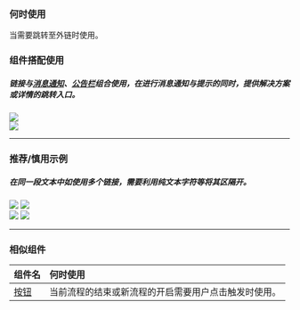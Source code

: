 ### 何时使用

当需要跳转至外链时使用。

### 组件搭配使用

##### 链接与[消息通知](./message)、[公告栏](./notiesbar)组合使用，在进行消息通知与提示的同时，提供解决方案或详情的跳转入口。

<div class="legend">
  <div class="item">
    <img src="https://oteam-tdesign-1258344706.cos.ap-guangzhou.myqcloud.com/site/design/mobile-guide/Checkbox%201-1.png" />
  </div>

  <div class="item">
    <img src="https://oteam-tdesign-1258344706.cos.ap-guangzhou.myqcloud.com/site/design/mobile-guide/Checkbox%201-2.png"" />
  </div>
</div>
<hr />


### 推荐/慎用示例

##### 在同一段文本中如使用多个链接，需要利用纯文本字符等将其区隔开。

<div class="item">
    <img src="https://oteam-tdesign-1258344706.cos.ap-guangzhou.myqcloud.com/site/design/mobile-guide/Checkbox%202-1.png" />
    <img class="tag" src="https://oteam-tdesign-1258344706.cos.ap-guangzhou.myqcloud.com/site/doc/good.png" />
  </div>

<div class="item">
    <img src="https://oteam-tdesign-1258344706.cos.ap-guangzhou.myqcloud.com/site/design/mobile-guide/Checkbox%202-2.png" />
    <img class="tag" src="https://oteam-tdesign-1258344706.cos.ap-guangzhou.myqcloud.com/site/doc/bad.png" />
  </div>


<hr />




### 相似组件

| 组件名 | 何时使用                             |
| :----- | :----------------------------------- |
| [按钮](./button) | 当前流程的结束或新流程的开启需要用户点击触发时使用。 |
